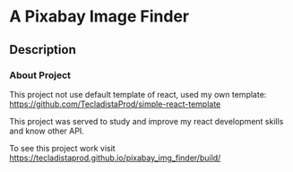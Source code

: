 # A Pixabay Image Finder

## Description

### About Project
This project not use default template of react, used my own template: https://github.com/TecladistaProd/simple-react-template

This project was served to study and improve my react development skills and know other API.

To see this project work visit https://tecladistaprod.github.io/pixabay_img_finder/build/
